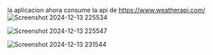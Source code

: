 la aplicacion ahora consume la api de https://www.weatherapi.com/
![Screenshot 2024-12-13 225534](https://github.com/user-attachments/assets/6ea67415-68e3-4de4-9c65-66fcc3d1913c)

![Screenshot 2024-12-13 225547](https://github.com/user-attachments/assets/dc49b156-2a4b-4b79-b31d-9575f6fcc879)

![Screenshot 2024-12-13 231544](https://github.com/user-attachments/assets/a6c65a75-9775-477a-818b-672eb26beebe)

